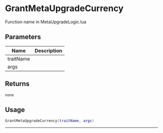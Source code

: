 # GrantMetaUpgradeCurrency

Function name in MetaUpgradeLogic.lua

## Parameters

| Name      | Description |
| --------- | ----------- |
| traitName |             |
| args      |             |

## Returns

`none`

## Usage

```lua
GrantMetaUpgradeCurrency(traitName, args)
```

---
